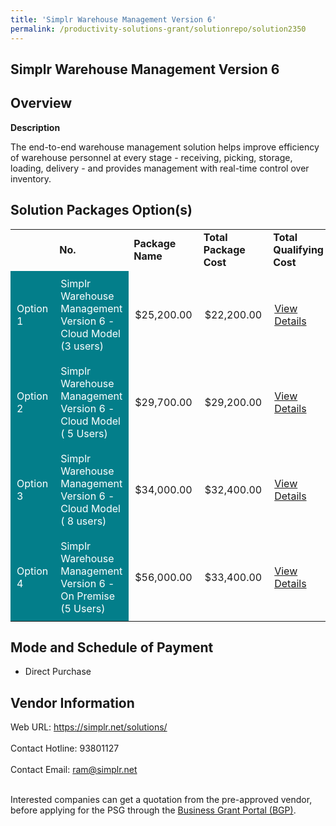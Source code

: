 ```yaml
---
title: 'Simplr Warehouse Management Version 6'
permalink: /productivity-solutions-grant/solutionrepo/solution2350
---
```


## Simplr Warehouse Management Version 6

## Overview

**Description**

The end-to-end warehouse management solution helps improve efficiency of warehouse personnel at every stage - receiving, picking, storage, loading, delivery - and provides management with real-time control over inventory.

## Solution Packages Option(s)

<table>
<th>
<td><b>No.</b></td>
<td><b>Package Name</b></td>
<td><b>Total Package Cost</b></td>
<td><b>Total Qualifying Cost</b></td>
<td><b>Solution Details</b></td>
</th>
<tr>
<td style='padding: 10px; background-color: #037E8A; color: #FFFFFF;'>Option 1</td>
<td style='padding: 10px; background-color: #037E8A; color: #FFFFFF;'>Simplr Warehouse Management Version 6 - Cloud Model (3 users)</td>
<td style='padding: 10px;'>$25,200.00</td>
<td style='padding: 10px;'>$22,200.00</td>
<td style='padding: 10px;'><a href='https://www.gobusiness.gov.sg/images/psg/SIMPLR_20200732_Desensitised_Annex_3_Part_1.pdf' target='_blank'>View Details</a></td>
</tr>
<tr>
<td style='padding: 10px; background-color: #037E8A; color: #FFFFFF;'>Option 2</td>
<td style='padding: 10px; background-color: #037E8A; color: #FFFFFF;'>Simplr Warehouse Management Version 6 - Cloud Model ( 5 Users)</td>
<td style='padding: 10px;'>$29,700.00</td>
<td style='padding: 10px;'>$29,200.00</td>
<td style='padding: 10px;'><a href='https://www.gobusiness.gov.sg/images/psg/SIMPLR_20200732_Desensitised_Annex_3_Part_2.pdf' target='_blank'>View Details</a></td>
</tr>
<tr>
<td style='padding: 10px; background-color: #037E8A; color: #FFFFFF;'>Option 3</td>
<td style='padding: 10px; background-color: #037E8A; color: #FFFFFF;'>Simplr Warehouse Management Version 6 - Cloud Model ( 8 users)</td>
<td style='padding: 10px;'>$34,000.00</td>
<td style='padding: 10px;'>$32,400.00</td>
<td style='padding: 10px;'><a href='https://www.gobusiness.gov.sg/images/psg/SIMPLR_20200732_Desensitised_Annex_3_Part_3.pdf' target='_blank'>View Details</a></td>
</tr>
<tr>
<td style='padding: 10px; background-color: #037E8A; color: #FFFFFF;'>Option 4</td>
<td style='padding: 10px; background-color: #037E8A; color: #FFFFFF;'>Simplr Warehouse Management Version 6 - On Premise (5 Users)</td>
<td style='padding: 10px;'>$56,000.00</td>
<td style='padding: 10px;'>$33,400.00</td>
<td style='padding: 10px;'><a href='https://www.gobusiness.gov.sg/images/psg/SIMPLR_20200732_Desensitised_Annex_3_Part_4.pdf' target='_blank'>View Details</a></td>
</tr>
</table>

## Mode and Schedule of Payment

 - Direct Purchase

## Vendor Information

 Web URL: https://simplr.net/solutions/ <br><br>Contact Hotline: 93801127 <br><br>Contact Email: ram@simplr.net <br><br>

Interested companies can get a quotation from the pre-approved vendor, before applying for the PSG through the <a href='https://www.businessgrants.gov.sg/' target='_blank' rel='noopener'>Business Grant Portal (BGP)</a>.

<script src="/jquery/resize-tables.js"></script>
